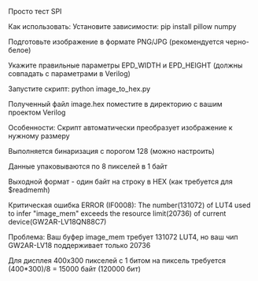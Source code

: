 Просто тест SPI




Как использовать:
Установите зависимости: pip install pillow numpy

Подготовьте изображение в формате PNG/JPG (рекомендуется черно-белое)

Укажите правильные параметры EPD_WIDTH и EPD_HEIGHT (должны совпадать с параметрами в Verilog)

Запустите скрипт: python image_to_hex.py

Полученный файл image.hex поместите в директорию с вашим проектом Verilog

Особенности:
Скрипт автоматически преобразует изображение к нужному размеру

Выполняется бинаризация с порогом 128 (можно настроить)

Данные упаковываются по 8 пикселей в 1 байт

Выходной формат - один байт на строку в HEX (как требуется для $readmemh)


Критическая ошибка
ERROR (IF0008): The number(131072) of LUT4 used to infer "image_mem" exceeds the resource limit(20736) of current device(GW2AR-LV18QN88C7)

Проблема:
Ваш буфер image_mem требует 131072 LUT4, но ваш чип GW2AR-LV18 поддерживает только 20736

Для дисплея 400x300 пикселей с 1 битом на пиксель требуется (400*300)/8 = 15000 байт (120000 бит)
